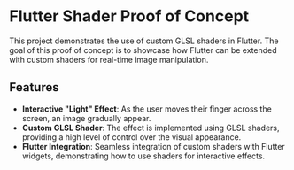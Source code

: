 # Flutter Shader Proof of Concept

This project demonstrates the use of custom GLSL shaders in Flutter. 
The goal of this proof of concept is to showcase how Flutter can be extended with custom shaders for real-time image manipulation.

## Features

- **Interactive "Light" Effect**: As the user moves their finger across the screen, an image gradually appear.
- **Custom GLSL Shader**: The effect is implemented using GLSL shaders, providing a high level of control over the visual appearance.
- **Flutter Integration**: Seamless integration of custom shaders with Flutter widgets, demonstrating how to use shaders for interactive effects.
